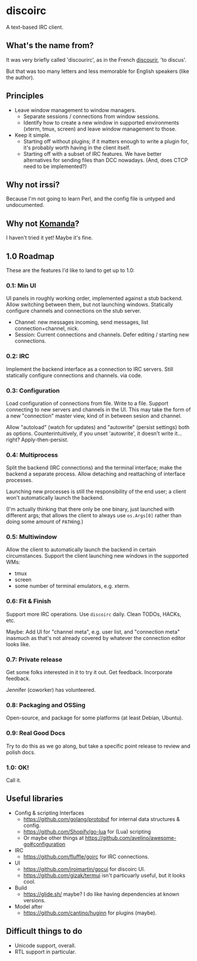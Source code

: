 # discoirc
A text-based IRC client.

## What's the name from?
It was very briefly called 'discourirc', as in the French
[discourir](https://en.wiktionary.org/wiki/discourir), 'to discus'.

But that was too many letters and less memorable for English speakers (like the
author).


## Principles

* Leave window management to window managers.
  * Separate sessions / connections from window sessions.
  * Identify how to create a new window in supported environments (xterm, tmux,
    screen) and leave window management to those.
* Keep it simple.
  * Starting off without plugins; if it matters enough to write a plugin for,
    it's probably worth having in the client itself.
  * Starting off with a subset of IRC features. We have better alternatives for
    sending files than DCC nowadays. (And, does CTCP need to be implemented?)

## Why not irssi?
Because I'm not going to learn Perl, and the config file is untyped and
undocumented.

## Why not [Komanda](https://github.com/mephux/comanda-cli)?
I haven't tried it yet! Maybe it's fine.

## 1.0 Roadmap

These are the features I'd like to land to get up to 1.0:

### 0.1: Min UI
UI panels in roughly working order, implemented against a stub backend.
Allow switching between them, but not launching windows. Statically
configure channels and connections on the stub server.

* Channel: new messages incoming, send messages, list connection+channel,
  nick.
* Session: Current connections and channels. Defer editing / starting new
  connections.

### 0.2: IRC
Implement the backend interface as a connection to IRC servers. Still
statically configure connections and channels. via code.

### 0.3: Configuration
Load configuration of connections from file. Write to a file. Support connecting
to new servers and channels in the UI. This may take the form of a new
"connection" master view, kind of in between sesion and channel.

Allow "autoload" (watch for updates) and "autowrite" (persist settings)
both as options. Counterintuitively, if you unset 'autowrite', it doesn't write
it... right? Apply-then-persist.

### 0.4: Multiprocess
Split the backend (IRC connections) and the terminal interface; make the backend a separate
process. Allow detaching and reattaching of interface processes.

Launching new processes is still the responsibility of the end user; a client
won't automatically launch the backend.

(I'm actually thinking that there only be one binary, just launched with
different args; that allows the client to always use `os.Args[0]` rather than
doing some amount of `PATH`ing.)

### 0.5: Multiwindow
Allow the client to automatically launch the backend in certain circumstances.
Support the client launching new windows in the supported WMs:

* tmux
* screen
* some number of terminal emulators, e.g. xterm.

### 0.6: Fit & Finish
Support more IRC operations. Use `discoirc` daily. Clean TODOs, HACKs, etc.

Maybe: Add UI for "channel meta", e.g. user list, and "connection meta" inasmuch
as that's not already covered by whatever the connection editor looks like.

### 0.7: Private release
Get some folks interested in it to try it out. Get feedback. Incorporate
feedback.

Jennifer (coworker) has volunteered.

### 0.8: Packaging and OSSing
Open-source, and package for some platforms (at least Debian, Ubuntu).

### 0.9: Real Good Docs
Try to do this as we go along, but take a specific point release to review and
polish docs.

### 1.0: OK!
Call it.


## Useful libraries

* Config & scripting Interfaces
  * https://github.com/golang/protobuf for internal data structures & config.
  * https://github.com/Shopify/go-lua for (Lua) scripting
  * Or maybe other things at https://github.com/avelino/awesome-go#configuration
* IRC
  * https://github.com/fluffle/goirc for IRC connections.
* UI
  * https://github.com/jroimartin/gocui for discoirc UI.
  * https://github.com/gizak/termui isn't particuarly useful, but it looks cool.
* Build
  * https://glide.sh/ maybe? I do like having dependencies at known versions.
* Model after
  * https://github.com/cantino/huginn for plugins (maybe).

## Difficult things to do
* Unicode support, overall.
* RTL support in particular.
